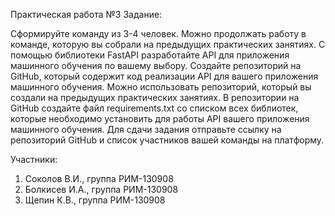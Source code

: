 Практическая работа №3
Задание: 

Сформируйте команду из 3-4 человек. Можно продолжать работу в команде, которую вы собрали на предыдущих практических занятиях. 
С помощью библиотеки FastAPI разработайте API для приложения машинного обучения по вашему выбору. 
Создайте репозиторий на GitHub, который содержит код реализации API для вашего приложения машинного обучения. Можно использовать репозиторий, который вы создали на предыдущих практических занятиях. 
В репозитории на GitHub создайте файл requirements.txt со списком всех библиотек, которые необходимо установить для работы API вашего приложения машинного обучения. 
Для сдачи задания отправьте ссылку на репозиторий GitHub и список участников вашей команды на платформу. 

Участники:
1. Соколов В.И., группа РИМ-130908
2. Болкисев И.А., группа РИМ-130908
3. Щепин К.В., группа РИМ-130908
